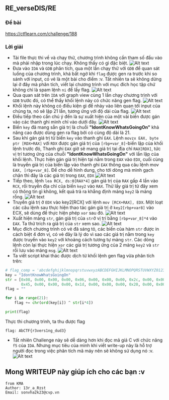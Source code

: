 ## RE_verseDIS/RE

### Đề bài

https://ctflearn.com/challenge/188

### Lời giải

- Tải file thực thi về và chạy thử, chương trình không cần tham số đầu vào mà phải nhập trong lúc chạy. Không thấy có gì đặc biệt.
  ![Alt text](IMG/RE_verseDIS/image.png)
- Đưa vào `IDA` và `GDB` phân tích, qua một lần chạy thử với `GDB` để quan sát luồng của chương trình, khá bất ngờ khi `flag` được gen ra trước khi so sánh với input, có vẻ là một bài cho điểm :v. Tất nhiên ta sẽ không dừng lại ở đây mà phân tích, viết lại chương trình với mục đích học tập chứ không chỉ là spam lệnh `ni` để lấy flag.
  ![Alt text](IMG/RE_verseDIS/image-1.png)
- Qua quan sát trên `IDA` với graph view cùng 1 lần chạy chương trình với `GDB` trước đó, có thể thấy khối lệnh này có chức năng gen flag.
  ![Alt text](IMG/RE_verseDIS/image-2.png)
- Khối lệnh này không có điều kiện gì để nhảy vào liên quan tới input của chúng ta, nó sẽ lặp 21 lần, tương ứng với độ dài của flag.
  ![Alt text](IMG/RE_verseDIS/image-3.png)
- Điều tiếp theo cần chú ý đến là sự xuất hiện của một vài biến được gán vào các thanh ghi mình chỉ vào dưới đây.
  ![Alt text](IMG/RE_verseDIS/image-4.png)
- Biến `key` đã mang sẵn giá trị là chuỗi <b>"IdontKnowWhatsGoingOn"</b> khả năng cao được dùng gen ra flag bởi có cùng độ dài là 21.
- Sau khi gán giá trị từ biến `key` vào thanh ghi `EAX`. Lệnh `movzx EAX, byte ptr [RDX+RAX]` với `RDX` được gán giá trị của `[rbp+var_8]`-biến lặp của khối lệnh trước đó, Thanh ghi `EAX` giờ sẽ mang giá trị tại địa chỉ `RAX[RDX]`, tức vị trí tương ứng của chuỗi <b>"IdontKnowWhatsGoingOn"</b> với lần lặp của khối lệnh. Thực hiện gán giá trị hiện tại nằm trong `EAX` vào `EDX`, cuối cùng là truyền giá trị của biến lặp vào thanh ghi `EAX` thông qua câu lệnh mov `EAX, [rbp+var_8]`. Để cho dễ hình dung, cho tới dòng mà mình gạch chân thì đây là các giá trị trong `EAX`, `EDX`
  ![Alt text](IMG/RE_verseDIS/image-5.png)
- Tiếp theo, lệnh `lea RCX, ds:0[RAX*4]` gán giá trị của `RAX` gấp 4 lần vào `RCX`, rồi truyền địa chỉ của biến `key2` vào `RAX`. Thử lấy giá trị từ đây xem có thông tin gì không, kết quả trả ra khẳng định mảng `key2` là mảng rỗng.
  ![Alt text](IMG/RE_verseDIS/image-6.png)
- Truyền giá trị ở `EDX` vào key2[RCX] với lệnh `mov [RCX+RAX], EDX`. Một loạt các câu lệnh sau thực hiện thao tác gán giá trị ở `key2[rbp+var8]` vào ECX, sẽ dùng để thực hiện phép `xor` sau đó.
  ![Alt text](IMG/RE_verseDIS/image-7.png)
- Xuất hiện mảng `str`, gán giá trị của `str`ở vị trí bằng `[rbp+var_8]*4` vào `EAX`. Ta thử trích ra giá trị của `str` xem sao.
  ![Alt text](IMG/RE_verseDIS/image-8.png)
- Mục đích chương trình có vẻ đã sáng tỏ, các biến của hàm `str` được in cách biệt 4 đơn vị, có vẻ đây là lý do vì sao các giá trị nằm trong `key` được truyền vào `key2` với khoảng cách tương tự mảng `str`. Các dòng lệnh còn lại thực hiện `xor` các giá trị tương ứng của 2 mảng `key2` và `str` rồi lưu vào mảng `msg`.
  ![Alt text](IMG/RE_verseDIS/image-9.png)
- Ta viết script khai thác được dịch từ khối lệnh gen flag vừa phân tích trên:

```python
# flag_comp = 'abcdefghijklmnopqrstuvwxyzABCDEFGHIJKLMNOPQRSTUVWXYZ0123456789!@#$%^&*()_+-=<>,.?/{}[]\|~'
key = "IdontKnowWhatsGoingOn"
str = [0x08, 0x00, 0x00, 0x00, 0x06, 0x00, 0x00, 0x00, 0x2c, 0x00, 0x00, 0x00, 0x3a, 0x00, 0x00, 0x00, 0x32, 0x00, 0x00, 0x00, 0x30, 0x00, 0x00, 0x00, 0x1c, 0x00, 0x00, 0x00, 0x5c, 0x00, 0x00, 0x00, 0x01, 0x00, 0x00, 0x00, 0x32, 0x00, 0x00, 0x00, 0x1a, 0x00, 0x00, 0x00, 0x12, 0x00, 0x00, 0x00,
       0x45, 0x00, 0x00, 0x00, 0x1d, 0x00, 0x00, 0x00, 0x20, 0x00, 0x00, 0x00, 0x30, 0x00, 0x00, 0x00, 0x0d, 0x00, 0x00, 0x00, 0x1b, 0x00, 0x00, 0x00, 0x03, 0x00, 0x00, 0x00, 0x7c, 0x00, 0x00, 0x00, 0x13, 0x00, 0x00, 0x00, 0x00, 0x00, 0x00, 0x00, 0x00, 0x00, 0x00, 0x00, 0x00, 0x00, 0x00, 0x00]
flag = ""

for i in range(21):
    flag += chr(ord(key[i]) ^ str[i*4])

print(flag)

```

Thực thi chương trình, ta thu được flag

```
flag: AbCTF{r3vers1ng_dud3}
```

- Tất nhiên Challenge này sẽ dễ dàng hơn khi đọc mã giả C với chức năng `f5` của `IDA`. Nhưng mục tiêu của mình khi viết write-up này là hỗ trợ người đọc trong việc phân tích mã máy nên sẽ không sử dụng nó :v.
  ![Alt text](IMG/RE_verseDIS/image-10.png)

## Mong WRITEUP này giúp ích cho các bạn :v

```
from KMA
Author: 13r_ə_Rɪst
Email: sonvha2k23@cvp.vn
```

